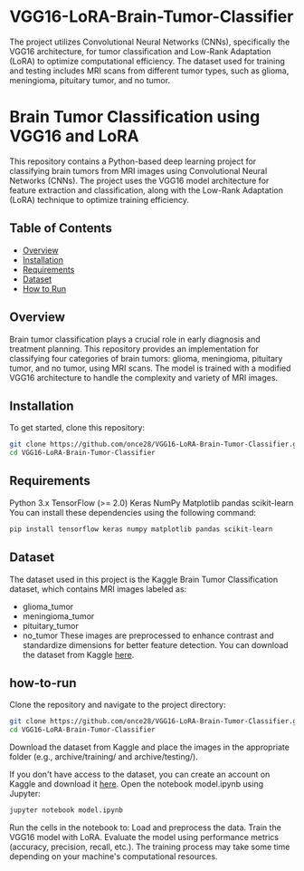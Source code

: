 # VGG16-LoRA-Brain-Tumor-Classifier
The project utilizes Convolutional Neural Networks (CNNs), specifically the VGG16 architecture, for tumor classification and Low-Rank Adaptation (LoRA) to optimize computational efficiency. The dataset used for training and testing includes MRI scans from different tumor types, such as glioma, meningioma, pituitary tumor, and no tumor.

# Brain Tumor Classification using VGG16 and LoRA

This repository contains a Python-based deep learning project for classifying brain tumors from MRI images using Convolutional Neural Networks (CNNs). The project uses the VGG16 model architecture for feature extraction and classification, along with the Low-Rank Adaptation (LoRA) technique to optimize training efficiency.

## Table of Contents

- [Overview](#overview)
- [Installation](#installation)
- [Requirements](#requirements)
- [Dataset](#dataset)
- [How to Run](#how-to-run)

## Overview

Brain tumor classification plays a crucial role in early diagnosis and treatment planning. This repository provides an implementation for classifying four categories of brain tumors: glioma, meningioma, pituitary tumor, and no tumor, using MRI scans. The model is trained with a modified VGG16 architecture to handle the complexity and variety of MRI images.

## Installation

To get started, clone this repository:

```bash
git clone https://github.com/once28/VGG16-LoRA-Brain-Tumor-Classifier.git
cd VGG16-LoRA-Brain-Tumor-Classifier
```

## Requirements
Python 3.x
TensorFlow (>= 2.0)
Keras
NumPy
Matplotlib
pandas
scikit-learn
You can install these dependencies using the following command:

```bash
pip install tensorflow keras numpy matplotlib pandas scikit-learn
```

## Dataset
The dataset used in this project is the Kaggle Brain Tumor Classification dataset, which contains MRI images labeled as:

- glioma_tumor
- meningioma_tumor
- pituitary_tumor
- no_tumor
These images are preprocessed to enhance contrast and standardize dimensions for better feature detection. You can download the dataset from Kaggle [here](https://www.kaggle.com/datasets/sartajbhuvaji/brain-tumor-classification-mri).

## how-to-run
Clone the repository and navigate to the project directory:
```bash
git clone https://github.com/once28/VGG16-LoRA-Brain-Tumor-Classifier.git
cd VGG16-LoRA-Brain-Tumor-Classifier
```
Download the dataset from Kaggle and place the images in the appropriate folder (e.g., archive/training/ and archive/testing/).

If you don't have access to the dataset, you can create an account on Kaggle and download it [here](https://www.kaggle.com/datasets/sartajbhuvaji/brain-tumor-classification-mri).
Open the notebook model.ipynb using Jupyter:

```bash
jupyter notebook model.ipynb 
```

Run the cells in the notebook to:
Load and preprocess the data.
Train the VGG16 model with LoRA.
Evaluate the model using performance metrics (accuracy, precision, recall, etc.).
The training process may take some time depending on your machine's computational resources.
